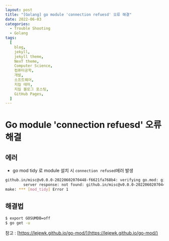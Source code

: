 ```yaml
---
layout: post
title: "[Golang] go module 'connection refuesd' 오류 해결"
date: 2022-06-03
categories:
  - Trouble Shooting
  - Golang
tags:
  [
    blog,
    jekyll,
    jekyll theme,
    NexT theme,
    Computer Science,
    컴퓨터공학,
    개발,
    소프트웨어,
    지킬 테마,
    지킬 블로그 포스팅,
    GitHub Pages,
  ]
---
```


# Go module 'connection refuesd' 오류 해결

## 에러

- go mod tidy 로 module 설치 시 `connection refused`에러 발생

```sh
github.in/misc@v0.0.0-20220602070448-f6621fa768b4: verifying go.mod: github.in/misc@v0.0.0-20220602070448-f6621fa768b4/go.mod: reading https://sum.golang.org/lookup/github.in/misc@v0.0.0-20220602070448-f6621fa768b4: 410 Gone
        server response: not found: github.in/misc@v0.0.0-20220602070448-f6621fa768b4: unrecognized import path "github.in/misc": https fetch: Get "https://github.in/misc?go-get=1": dial tcp 10.182.235.107:443: connect: connection refused
make: *** [mod_tidy] Error 1
```

## 해결법

```sh
$ export GOSUMDB=off
$ go get -u
```

참고 : [https://lejewk.github.io/go-mod/](https://lejewk.github.io/go-mod/)
